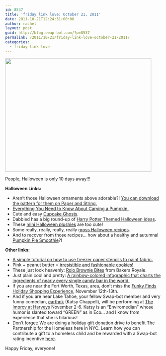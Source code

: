 ```yaml
---
id: 8537
title: 'friday link love: October 21, 2011'
date: 2011-10-21T12:24:31+00:00
author: rachel
layout: post
guid: http://blog.swap-bot.com/?p=8537
permalink: /2011/10/21/friday-link-love-october-21-2011/
categories:
  - friday link love
---
```

[<img src="http://blog.swap-bot.com/wp-content/uploads/2011/10/Halloweenornaments.jpg" alt="" title="Halloweenornaments" width="470" height="366" class="alignnone size-full wp-image-8539" />](http://paper-and-string.blogspot.com/2011/10/trick-or-treat.html)

People, Halloween is only 10 days away!!! 

**Halloween Links:**

  * Aren&#8217;t those Halloween ornaments above adorable?! [You can download the pattern for them on Paper and String.](http://paper-and-string.blogspot.com/2011/10/trick-or-treat.html)
  * [Everything You Need to Know About Carving a Pumpkin.](http://www.seriouseats.com/2011/10/everything-you-need-to-know-about-carving-a-pumpkin-halloween.html)
  * Cute and easy [Cupcake Ghosts](http://www.ambrosiabaking.com/2011/10/how-to-make-ghost-cupcakes.html).
  * Dabbled has a big round-up of [Harry Potter Themed Halloween ideas](http://dabbled.org/2011/10/harry-potter-themed-halloween-ideas.html).
  * These [mini Halloween plushies](http://www.spookypookycreations.org/2011/10/coffin-critters.html) are too cute! 
  * Some really, really, really, really [gross Halloween recipes](http://www.divinedinnerparty.com/gross-recipes-for-halloween.html).
  * And to recover from those recipes&#8230; how about a healthy and autumnal [Pumpkin Pie Smoothie](http://www.acedepartment.com/blog/2011/10/21/pumpkin/)?!

**Other links:**

  * [A simple tutorial on how to use freezer paper stencils to paint fabric.](http://ohjoy.blogs.com/my_weblog/2011/10/guest-post-with-jordan-from-oh-happy-day.html)
  * Pink + peanut butter = [irresistible and fashionable cookies!](http://debbiesweets.blogspot.com/2011/08/peanut-butter-kiss-cookies-prettier-in.html)
  * These just look heavenly: [Rolo Brownie Bites](http://www.bakersroyale.com/brownies/rolo-brownie-bites/) from Bakers Royale.
  * Just plain cool and pretty: [A rainbow-colored infographic that charts the ingredients of nearly every single candy bar in the world.](http://www.fastcodesign.com/1665190/infographic-of-the-day-a-visual-taxonomy-of-every-chocolate-candy-ever)
  * If you are near the Fort Worth, Texas, area, don&#8217;t miss the [Funky Finds Holiday Shopping Experience](http://funkyfinds.com/events/experience/2011/), November 12th-13th.
  * And if you are near Lake Tahoe, your fellow Swap-bot member and very funny comedian, [earthnk](http://www.swap-bot.com/user:earthnk) (Katsy Chappell), will be performing at [The Improv at Harveys](http://www.harveystahoe.com/casinos/harveys-lake-tahoe/casino-entertainment/the-improv-at-harveys-detail.html) November 2-6. Katsy is an &#8220;Enviromedian&#8221; whose humor is slanted toward &#8220;GREEN&#8221; as in Eco&#8230; and I know from experience that she is hilarious! 
  * Don&#8217;t forget: We are doing a holiday gift donation drive to benefit The Partnership for the Homeless here in NYC. Learn how you can contribute a gift to a homeless child and be rewarded with a Swap-bot rating incentive [here](http://blog.swap-bot.com/2011/10/19/donate-to-the-holiday-gift-drive/).

Happy Friday, everyone!